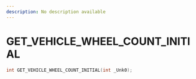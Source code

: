 ```yaml
---
description: No description available 
---
```


# GET_VEHICLE_WHEEL_COUNT_INITIAL

```cpp
int GET_VEHICLE_WHEEL_COUNT_INITIAL(int _Unk0);
```